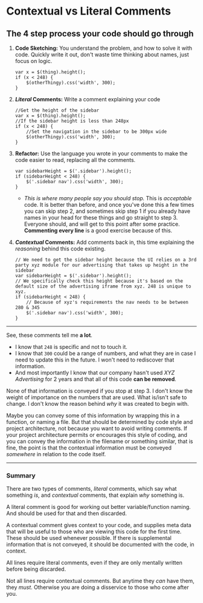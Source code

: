 # Contextual vs Literal Comments

## The 4 step process your code should go through

1. **Code Sketching:** You understand the problem, and how to solve it with code. Quickly write it out, don't waste time thinking about names, just focus on logic.

       var x = $(thing).height();
       if (x < 248) {
           $(otherThingy).css('width', 300);
       }

1. ***Literal* Comments:** Write a comment explaining your code

       //Get the height of the sidebar
       var x = $(thing).height();
       //If the sidebar height is less than 248px
       if (x < 248) {
           //Set the navigation in the sidebar to be 300px wide
           $(otherThingy).css('width', 300);
       }

1. **Refactor:** Use the language you wrote in your comments to make the code easier to read, replacing all the comments.

       var sidebarHeight = $('.sidebar').height();
       if (sidebarHeight < 248) {
           $('.sidebar nav').css('width', 300);
       }

   * *This is where many people say you should stop.* This is *acceptable* code. It is better than before, and once you've done this a few times you can skip step 2, and sometimes skip step 1 if you already have names in your head for these things and go straight to step 3. Everyone should, and will get to this point after some practice. **Commenting every line** is a good exercise because of this.

1. ***Contextual* Comments:** Add comments back in, this time explaining the *reasoning* behind this code existing.

       // We need to get the sidebar height because the UI relies on a 3rd party xyz module for our advertising that takes up height in the sidebar
       var sidebarHeight = $('.sidebar').height();
       // We specifically check this height because it's based on the default size of the advertising iframe from xyz. 248 is unique to xyz.
       if (sidebarHeight < 248) {
           // Because of xyz's requirements the nav needs to be between 280 & 345
           $('.sidebar nav').css('width', 300);
       }

* * *

See, these comments tell me **a lot**.

* I know that `248` is specific and not to touch it.
* I know that `300` could be a range of numbers, and what they are in case I need to update this in the future. I won't need to rediscover that information.
* And most importantly I know that our company hasn't used *XYZ Advertising* for 2 years and that all of this code **can be removed**.

None of that information is conveyed if you stop at step 3. I don't know the weight of importance on the numbers that are used. What is/isn't safe to change. I don't know the reason behind *why* it was created to begin with.

Maybe you can convey some of this information by wrapping this in a function, or naming a file. But that should be determined by code style and project architecture, not because you want to avoid writing comments. If your project architecture permits or encourages this style of coding, and you can convey the information in the filename or something similar, that is fine, the point is that the contextual information must be conveyed *somewhere* in relation to the code itself.

* * *

### Summary

There are two types of comments, *literal* comments, which say what something *is*, and *contextual* comments, that explain *why* something is.

A literal comment is good for working out better variable/function naming. And should be used for that and then discarded.

A contextual comment gives context to your code, and supplies meta data that will be useful to those who are viewing this code for the first time. These should be used whenever possible. If there is supplemental information that is not conveyed, it should be documented with the code, in context.

All lines require literal comments, even if they are only mentally written before being discarded.

Not all lines require contextual comments. But anytime they *can* have them, they *must*. Otherwise you are doing a disservice to those who come after you.
